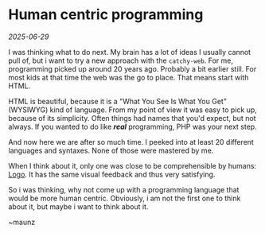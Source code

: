# Human centric programming

*2025-06-29*

I was thinking what to do next.
My brain has a lot of ideas I usually cannot pull of, but i want to try a new approach with the `catchy-web`.
For me, programming picked up around 20 years ago.
Probably a bit earlier still.
For most kids at that time the web was the go to place.
That means start with HTML.

HTML is beautiful, because it is a "What You See Is What You Get" (WYSIWYG) kind of language.
From my point of view it was easy to pick up, because of its simplicity.
Often things had names that you'd expect, but not always.
If you wanted to do like ***real*** programming, PHP was your next step.

And now here we are after so much time.
I peeked into at least 20 different languages and syntaxes.
None of those were mastered by me.

When I think about it, only one was close to be comprehensible by humans: [Logo](https://en.wikipedia.org/wiki/Logo_(programming_language)). It has the same visual feedback and thus very satisfying.

So i was thinking, why not come up with a programming language that would be more human centric.
Obviously, i am not the first one to think about it, but maybe i want to think about it.

~maunz
